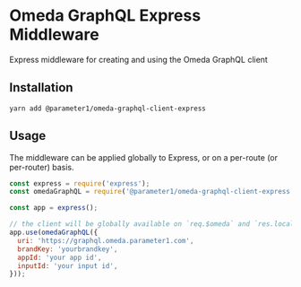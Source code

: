 # Omeda GraphQL Express Middleware
Express middleware for creating and using the Omeda GraphQL client

## Installation
```
yarn add @parameter1/omeda-graphql-client-express
```

## Usage
The middleware can be applied globally to Express, or on a per-route (or per-router) basis.

```js
const express = require('express');
const omedaGraphQL = require('@parameter1/omeda-graphql-client-express');

const app = express();

// the client will be globally available on `req.$omeda` and `res.locals.$omeda`
app.use(omedaGraphQL({
  uri: 'https://graphql.omeda.parameter1.com',
  brandKey: 'yourbrandkey',
  appId: 'your app id',
  inputId: 'your input id',
}));
```
